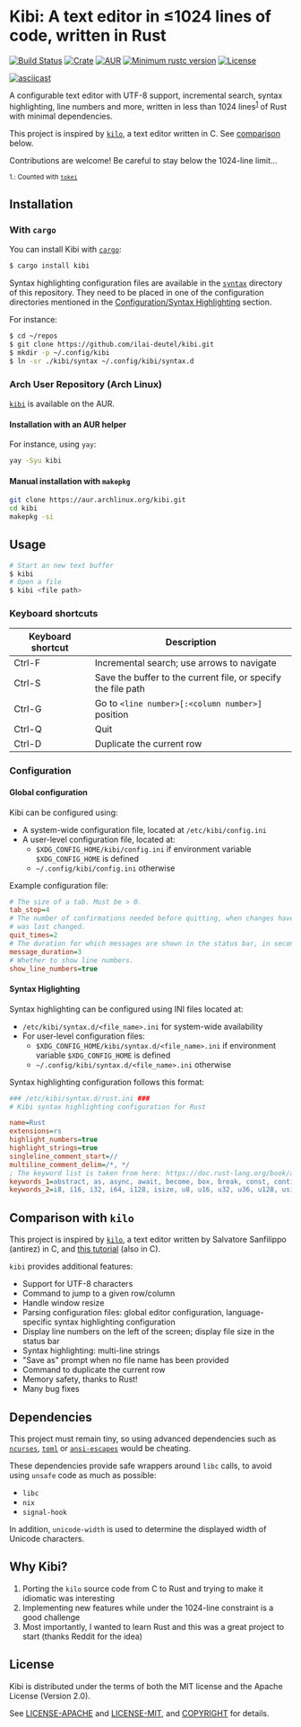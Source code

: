 # Kibi: A text editor in ≤1024 lines of code, written in Rust

[![Build Status](https://img.shields.io/travis/com/ilai-deutel/kibi/master?logo=travis)](https://travis-ci.com/ilai-deutel/kibi)
[![Crate](https://img.shields.io/crates/v/kibi.svg)](https://crates.io/crates/kibi)
[![AUR](https://img.shields.io/aur/version/kibi.svg?logo=arch-linux)](https://aur.archlinux.org/packages/kibi/)
[![Minimum rustc version](https://img.shields.io/badge/rustc-1.41+-blue.svg?logo=rust)](https://www.rust-lang.org/)
[![License](https://img.shields.io/crates/l/kibi?color=blue)](#license)

[![asciicast](https://gist.githubusercontent.com/ilai-deutel/39670157dd008d9932b2f2fd3c885cca/raw/bfdbfc96181c4f6e3ce2663c25c6e97bf57c8684/kibi.gif)](https://asciinema.org/a/KY7tKPlxHXqRdJiv5KaTJbPj5)

A configurable text editor with UTF-8 support, incremental search, syntax highlighting, line numbers and more, written in less than 1024 lines<sup>[1](#counted-with)</sup> of Rust with minimal dependencies.

This project is inspired by [`kilo`](https://github.com/antirez/kilo), a text editor written in C. See [comparison](#comparison-with-kilo) below.

Contributions are welcome! Be careful to stay below the 1024-line limit...

<sub><a name="counted-with">1.</a>: Counted with [`tokei`](https://github.com/XAMPPRocky/tokei)</sub>

## Installation

### With `cargo`

You can install Kibi with [`cargo`](https://github.com/rust-lang/cargo/):

```bash
$ cargo install kibi
```

Syntax highlighting configuration files are available in the [`syntax`](syntax) directory of this repository.
They need to be placed in one of the configuration directories mentioned in the [Configuration/Syntax Highlighting](#syntax-higlighting) section.

For instance:

```bash
$ cd ~/repos
$ git clone https://github.com/ilai-deutel/kibi.git
$ mkdir -p ~/.config/kibi
$ ln -sr ./kibi/syntax ~/.config/kibi/syntax.d
```

### Arch User Repository (Arch Linux)

[`kibi`](https://aur.archlinux.org/packages/kibi/) is available on the AUR.

#### Installation with an AUR helper

For instance, using `yay`: 

```bash
yay -Syu kibi
```

#### Manual installation with `makepkg`

```bash
git clone https://aur.archlinux.org/kibi.git
cd kibi
makepkg -si
```

## Usage

```bash
# Start an new text buffer
$ kibi
# Open a file
$ kibi <file path>
```

### Keyboard shortcuts

| Keyboard shortcut | Description                                                   |
| ----------------- | ------------------------------------------------------------- |
| Ctrl-F            | Incremental search; use arrows to navigate                    |
| Ctrl-S            | Save the buffer to the current file, or specify the file path |
| Ctrl-G            | Go to `<line number>[:<column number>]` position              |
| Ctrl-Q            | Quit                                                          |
| Ctrl-D            | Duplicate the current row                                     |

### Configuration

#### Global configuration

Kibi can be configured using:
* A system-wide configuration file, located at `/etc/kibi/config.ini`
* A user-level configuration file, located at:
  * `$XDG_CONFIG_HOME/kibi/config.ini` if environment variable `$XDG_CONFIG_HOME` is defined
  * `~/.config/kibi/config.ini` otherwise

Example configuration file:
```ini
# The size of a tab. Must be > 0.
tab_stop=4
# The number of confirmations needed before quitting, when changes have been made since the file.
# was last changed.
quit_times=2
# The duration for which messages are shown in the status bar, in seconds.
message_duration=3
# Whether to show line numbers.
show_line_numbers=true
```

#### Syntax Higlighting

Syntax highlighting can be configured using INI files located at:
* `/etc/kibi/syntax.d/<file_name>.ini` for system-wide availability
* For user-level configuration files:
  * `$XDG_CONFIG_HOME/kibi/syntax.d/<file_name>.ini` if environment variable `$XDG_CONFIG_HOME` is defined
  * `~/.config/kibi/syntax.d/<file_name>.ini` otherwise

Syntax highlighting configuration follows this format:

```ini
### /etc/kibi/syntax.d/rust.ini ###
# Kibi syntax highlighting configuration for Rust

name=Rust
extensions=rs
highlight_numbers=true
highlight_strings=true
singleline_comment_start=//
multiline_comment_delim=/*, */
; The keyword list is taken from here: https://doc.rust-lang.org/book/appendix-01-keywords.html
keywords_1=abstract, as, async, await, become, box, break, const, continue, crate, do, dyn, else, enum, extern, false, final, fn, for, if, impl, in, let, loop, macro, match, mod, move, mut, override, priv, pub, ref, return, self, Self, static, struct, super, trait, true, try, type, typeof, unsafe, unsized, use, virtual, where, while, yield
keywords_2=i8, i16, i32, i64, i128, isize, u8, u16, u32, u36, u128, usize, f32, f64, bool, char, str
```

## Comparison with `kilo`

This project is inspired by [`kilo`](https://github.com/antirez/kilo), a text editor written by Salvatore Sanfilippo (antirez) in C, and [this tutorial](https://viewsourcecode.org/snaptoken/kilo/) (also in C).

`kibi` provides additional features:
- Support for UTF-8 characters
- Command to jump to a given row/column
- Handle window resize
- Parsing configuration files: global editor configuration, language-specific syntax highlighting configuration
- Display line numbers on the left of the screen; display file size in the status bar
- Syntax highlighting: multi-line strings
- "Save as" prompt when no file name has been provided
- Command to duplicate the current row
- Memory safety, thanks to Rust!
- Many bug fixes

## Dependencies

This project must remain tiny, so using advanced dependencies such as [`ncurses`](https://crates.io/crates/ncurses), [`toml`](https://crates.io/crates/toml) or [`ansi-escapes`](https://crates.io/crates/ansi-escapes) would be cheating.

These dependencies provide safe wrappers around `libc` calls, to avoid using `unsafe` code as much as possible:

* `libc`
* `nix`
* `signal-hook`

In addition, `unicode-width` is used to determine the displayed width of Unicode characters. 

## Why Kibi?

1. Porting the `kilo` source code from C to Rust and trying to make it idiomatic was interesting
2. Implementing new features while under the 1024-line constraint is a good challenge
3. Most importantly, I wanted to learn Rust and this was a great project to start (thanks Reddit for the idea)


## License

Kibi is distributed under the terms of both the MIT license and the Apache License (Version 2.0).

See [LICENSE-APACHE](LICENSE-APACHE) and [LICENSE-MIT](LICENSE-MIT), and [COPYRIGHT](COPYRIGHT) for details.
